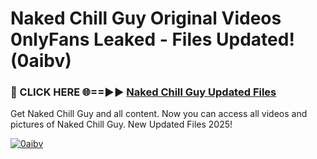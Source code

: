 # Naked Chill Guy Original Videos 0nlyFans Leaked - Files Updated! (0aibv)

<h3>🔴 CLICK HERE 🌐==►► <a href="https://tinyurl.com/yckcrads" rel="nofollow">Naked Chill Guy Updated Files</a></h3>

Get Naked Chill Guy and all content. Now you can access all videos and pictures of Naked Chill Guy. New Updated Files 2025!

[![0aibv](https://i.imgur.com/hpKpOFt.gif)](https://tinyurl.com/yckcrads)
